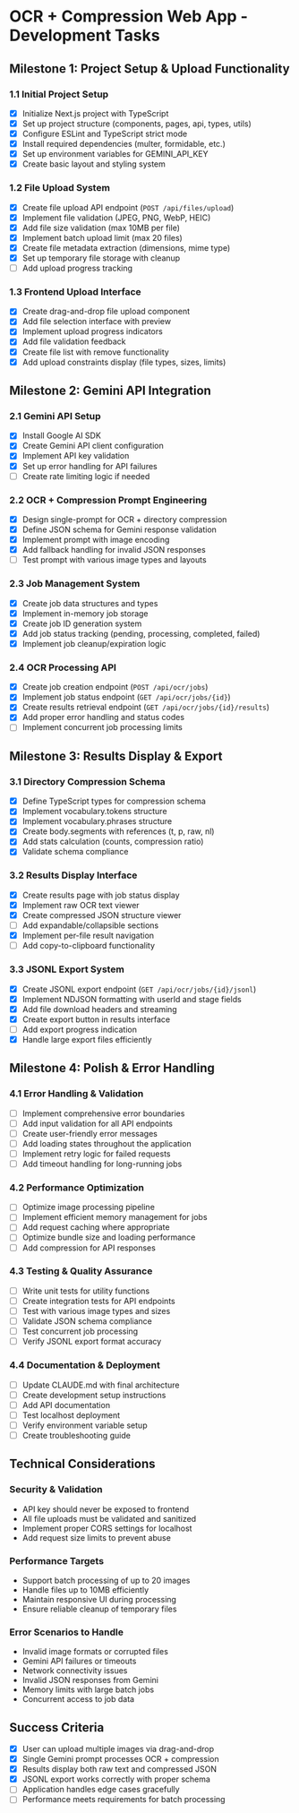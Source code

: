 # OCR + Compression Web App - Development Tasks

## Milestone 1: Project Setup & Upload Functionality

### 1.1 Initial Project Setup
- [x] Initialize Next.js project with TypeScript
- [x] Set up project structure (components, pages, api, types, utils)
- [x] Configure ESLint and TypeScript strict mode
- [x] Install required dependencies (multer, formidable, etc.)
- [x] Set up environment variables for GEMINI_API_KEY
- [x] Create basic layout and styling system

### 1.2 File Upload System
- [x] Create file upload API endpoint (`POST /api/files/upload`)
- [x] Implement file validation (JPEG, PNG, WebP, HEIC)
- [x] Add file size validation (max 10MB per file)
- [x] Implement batch upload limit (max 20 files)
- [x] Create file metadata extraction (dimensions, mime type)
- [x] Set up temporary file storage with cleanup
- [ ] Add upload progress tracking

### 1.3 Frontend Upload Interface
- [x] Create drag-and-drop file upload component
- [x] Add file selection interface with preview
- [x] Implement upload progress indicators
- [x] Add file validation feedback
- [x] Create file list with remove functionality
- [x] Add upload constraints display (file types, sizes, limits)

## Milestone 2: Gemini API Integration

### 2.1 Gemini API Setup
- [x] Install Google AI SDK
- [x] Create Gemini API client configuration
- [x] Implement API key validation
- [x] Set up error handling for API failures
- [ ] Create rate limiting logic if needed

### 2.2 OCR + Compression Prompt Engineering
- [x] Design single-prompt for OCR + directory compression
- [x] Define JSON schema for Gemini response validation
- [x] Implement prompt with image encoding
- [x] Add fallback handling for invalid JSON responses
- [ ] Test prompt with various image types and layouts

### 2.3 Job Management System
- [x] Create job data structures and types
- [x] Implement in-memory job storage
- [x] Create job ID generation system
- [x] Add job status tracking (pending, processing, completed, failed)
- [x] Implement job cleanup/expiration logic

### 2.4 OCR Processing API
- [x] Create job creation endpoint (`POST /api/ocr/jobs`)
- [x] Implement job status endpoint (`GET /api/ocr/jobs/{id}`)
- [x] Create results retrieval endpoint (`GET /api/ocr/jobs/{id}/results`)
- [x] Add proper error handling and status codes
- [ ] Implement concurrent job processing limits

## Milestone 3: Results Display & Export

### 3.1 Directory Compression Schema
- [x] Define TypeScript types for compression schema
- [x] Implement vocabulary.tokens structure
- [x] Implement vocabulary.phrases structure
- [x] Create body.segments with references (t, p, raw, nl)
- [x] Add stats calculation (counts, compression ratio)
- [x] Validate schema compliance

### 3.2 Results Display Interface
- [x] Create results page with job status display
- [x] Implement raw OCR text viewer
- [x] Create compressed JSON structure viewer
- [ ] Add expandable/collapsible sections
- [x] Implement per-file result navigation
- [ ] Add copy-to-clipboard functionality

### 3.3 JSONL Export System
- [x] Create JSONL export endpoint (`GET /api/ocr/jobs/{id}/jsonl`)
- [x] Implement NDJSON formatting with userId and stage fields
- [x] Add file download headers and streaming
- [x] Create export button in results interface
- [ ] Add export progress indication
- [x] Handle large export files efficiently

## Milestone 4: Polish & Error Handling

### 4.1 Error Handling & Validation
- [ ] Implement comprehensive error boundaries
- [ ] Add input validation for all API endpoints
- [ ] Create user-friendly error messages
- [ ] Add loading states throughout the application
- [ ] Implement retry logic for failed requests
- [ ] Add timeout handling for long-running jobs

### 4.2 Performance Optimization
- [ ] Optimize image processing pipeline
- [ ] Implement efficient memory management for jobs
- [ ] Add request caching where appropriate
- [ ] Optimize bundle size and loading performance
- [ ] Add compression for API responses

### 4.3 Testing & Quality Assurance
- [ ] Write unit tests for utility functions
- [ ] Create integration tests for API endpoints
- [ ] Test with various image types and sizes
- [ ] Validate JSON schema compliance
- [ ] Test concurrent job processing
- [ ] Verify JSONL export format accuracy

### 4.4 Documentation & Deployment
- [ ] Update CLAUDE.md with final architecture
- [ ] Create development setup instructions
- [ ] Add API documentation
- [ ] Test localhost deployment
- [ ] Verify environment variable setup
- [ ] Create troubleshooting guide

## Technical Considerations

### Security & Validation
- API key should never be exposed to frontend
- All file uploads must be validated and sanitized
- Implement proper CORS settings for localhost
- Add request size limits to prevent abuse

### Performance Targets
- Support batch processing of up to 20 images
- Handle files up to 10MB efficiently
- Maintain responsive UI during processing
- Ensure reliable cleanup of temporary files

### Error Scenarios to Handle
- Invalid image formats or corrupted files
- Gemini API failures or timeouts
- Network connectivity issues
- Invalid JSON responses from Gemini
- Memory limits with large batch jobs
- Concurrent access to job data

## Success Criteria
- [x] User can upload multiple images via drag-and-drop
- [x] Single Gemini prompt processes OCR + compression
- [x] Results display both raw text and compressed JSON
- [x] JSONL export works correctly with proper schema
- [ ] Application handles edge cases gracefully
- [ ] Performance meets requirements for batch processing